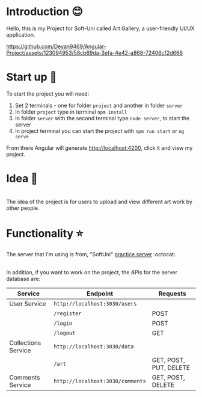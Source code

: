 # Introduction :blush:
Hello, this is my Project for Soft-Uni called Art Gallery, a user-friendly UI/UX application.

https://github.com/Deyan9469/Angular-Project/assets/123094953/58cb69da-3efa-4e42-a868-72406cf2d666

# Start up :facepunch:
To start the project you will need:

1. Set 2 terminals - one for folder `project` and another in folder `server`
2. In folder `project` type in terminal `npm install`
3. In folder `server` with the second terminal type `node server`, to start the server
4. In project terminal you can start the project with `npm run start` or `ng serve`
   
From there Angular will generate <http://localhost:4200>, click it and view my project.

# Idea :art:
   <br> The idea of the project is for users to upload and view different art work by other people.

# Functionality :star:
The server that I'm using is from, "SoftUni" [practice server]( https://github.com/softuni-practice-server/softuni-practice-server) :octocat:. 

<br> In addition, if you want to work on the project, the APIs for the server database are:
<br>


| Service           | Endpoint                    | Requests      |
|-------------------|-----------------------------|---------------|
| User Service      | `http://localhost:3030/users` |               |
|                   | `/register`                   | POST          |
|                   | `/login`                      | POST          |
|                   | `/logout`                     | GET           |
| Collections Service | `http://localhost:3030/data` |               |
|                     | `/art`                        | GET, POST, PUT, DELETE |
| Comments Service  | `http://localhost:3030/comments` | GET, POST, DELETE |
